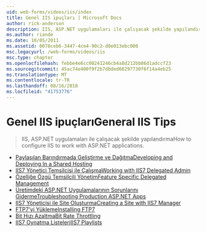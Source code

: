 ```yaml
---
uid: web-forms/videos/iis/index
title: Genel IIS ipuçları | Microsoft Docs
author: rick-anderson
description: IIS, ASP.NET uygulamaları ile çalışacak şekilde yapılandırma
ms.author: riande
ms.date: 10/05/2011
ms.assetid: 0078ceb6-3447-4ce4-90c2-d0e013ebc000
msc.legacyurl: /web-forms/videos/iis
msc.type: chapter
ms.openlocfilehash: febbe4e6cc00241246cb4a8d212bb86d1adccf23
ms.sourcegitcommit: 45ac74e400f9f2b7dbded66297730f6f14a4eb25
ms.translationtype: MT
ms.contentlocale: tr-TR
ms.lasthandoff: 08/16/2018
ms.locfileid: "41753776"
---
```

<a name="general-iis-tips"></a><span data-ttu-id="f6c10-103">Genel IIS ipuçları</span><span class="sxs-lookup"><span data-stu-id="f6c10-103">General IIS Tips</span></span>
====================
> <span data-ttu-id="f6c10-104">IIS, ASP.NET uygulamaları ile çalışacak şekilde yapılandırma</span><span class="sxs-lookup"><span data-stu-id="f6c10-104">How to configure IIS to work with ASP.NET applications.</span></span>


- [<span data-ttu-id="f6c10-105">Paylaşılan Barındırmada Geliştirme ve Dağıtma</span><span class="sxs-lookup"><span data-stu-id="f6c10-105">Developing and Deploying In a Shared Hosting</span></span>](developing-and-deploying-in-a-shared-hosting.md)
- [<span data-ttu-id="f6c10-106">IIS7 Yönetici Temsilcisi ile Çalışma</span><span class="sxs-lookup"><span data-stu-id="f6c10-106">Working with IIS7 Delegated Admin</span></span>](working-with-iis7-deligated-admin.md)
- [<span data-ttu-id="f6c10-107">Özelliğe Özgü Temsilcili Yönetim</span><span class="sxs-lookup"><span data-stu-id="f6c10-107">Feature Specific Delegated Management</span></span>](feature-specific-delegated-management.md)
- [<span data-ttu-id="f6c10-108">Üretimdeki ASP.NET Uygulamalarının Sorunlarını Giderme</span><span class="sxs-lookup"><span data-stu-id="f6c10-108">Troubleshooting Production ASP.NET Apps</span></span>](troubleshooting-production-aspnet-apps.md)
- [<span data-ttu-id="f6c10-109">IIS7 Yöneticisi ile Site Oluşturma</span><span class="sxs-lookup"><span data-stu-id="f6c10-109">Creating a Site with IIS7 Manager</span></span>](creating-a-site-with-iis7-manager.md)
- [<span data-ttu-id="f6c10-110">FTP7’yi Yükleme</span><span class="sxs-lookup"><span data-stu-id="f6c10-110">Installing FTP7</span></span>](installing-ftp7.md)
- [<span data-ttu-id="f6c10-111">Bit Hızı Azaltma</span><span class="sxs-lookup"><span data-stu-id="f6c10-111">Bit Rate Throttling</span></span>](bit-rate-throttling.md)
- [<span data-ttu-id="f6c10-112">IIS7 Oynatma Listeleri</span><span class="sxs-lookup"><span data-stu-id="f6c10-112">IIS7 Playlists</span></span>](iis7-playlists.md)

